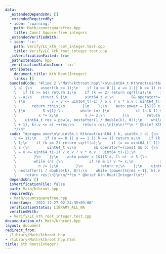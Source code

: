 ```yaml
---
data:
  _extendedDependsOn: []
  _extendedRequiredBy:
  - icon: ':warning:'
    path: Math/countsquarefree.hpp
    title: Count Square-free integers
  _extendedVerifiedWith:
  - icon: ':x:'
    path: Verify/LC_kth_root_integer.test.cpp
    title: Verify/LC_kth_root_integer.test.cpp
  _isVerificationFailed: true
  _pathExtension: hpp
  _verificationStatusIcon: ':x:'
  attributes:
    document_title: Kth Root(Integer)
    links: []
  bundledCode: "#line 2 \"Math/kthroot.hpp\"\n\nuint64_t Kthroot(uint64_t k, uint64_t\
    \ a) {\n    assert(k >= 1);\n    if (a == 0 || a == 1 || k == 1) return a;\n \
    \   if (k >= 64) return 1;\n    if (k == 2) return sqrtl(a);\n    if (a == uint64_t(-1))\
    \ --a;\n    struct S {\n        uint64_t v;\n        S& operator*=(const S& o)\
    \ {\n            v = v <= uint64_t(-1) / o.v ? v * o.v : uint64_t(-1);\n     \
    \       return *this;\n        }\n    };\n    auto power = [&](S x, ll n) -> S\
    \ {\n        S v{1};\n        while (n) {\n            if (n & 1) v *= x;\n  \
    \          x *= x;\n            n /= 2;\n        }\n        return v;\n    };\n\
    \    uint64_t res = pow(a, nextafter(1 / double(k), 0));\n    while (power(S{res\
    \ + 1}, k).v <= a) ++res;\n    return res;\n}\n\n/**\n * @brief Kth Root(Integer)\n\
    */\n"
  code: "#pragma once\n\nuint64_t Kthroot(uint64_t k, uint64_t a) {\n    assert(k\
    \ >= 1);\n    if (a == 0 || a == 1 || k == 1) return a;\n    if (k >= 64) return\
    \ 1;\n    if (k == 2) return sqrtl(a);\n    if (a == uint64_t(-1)) --a;\n    struct\
    \ S {\n        uint64_t v;\n        S& operator*=(const S& o) {\n            v\
    \ = v <= uint64_t(-1) / o.v ? v * o.v : uint64_t(-1);\n            return *this;\n\
    \        }\n    };\n    auto power = [&](S x, ll n) -> S {\n        S v{1};\n\
    \        while (n) {\n            if (n & 1) v *= x;\n            x *= x;\n  \
    \          n /= 2;\n        }\n        return v;\n    };\n    uint64_t res = pow(a,\
    \ nextafter(1 / double(k), 0));\n    while (power(S{res + 1}, k).v <= a) ++res;\n\
    \    return res;\n}\n\n/**\n * @brief Kth Root(Integer)\n*/"
  dependsOn: []
  isVerificationFile: false
  path: Math/kthroot.hpp
  requiredBy:
  - Math/countsquarefree.hpp
  timestamp: '2022-12-27 02:24:35+09:00'
  verificationStatus: LIBRARY_ALL_WA
  verifiedWith:
  - Verify/LC_kth_root_integer.test.cpp
documentation_of: Math/kthroot.hpp
layout: document
redirect_from:
- /library/Math/kthroot.hpp
- /library/Math/kthroot.hpp.html
title: Kth Root(Integer)
---
```

